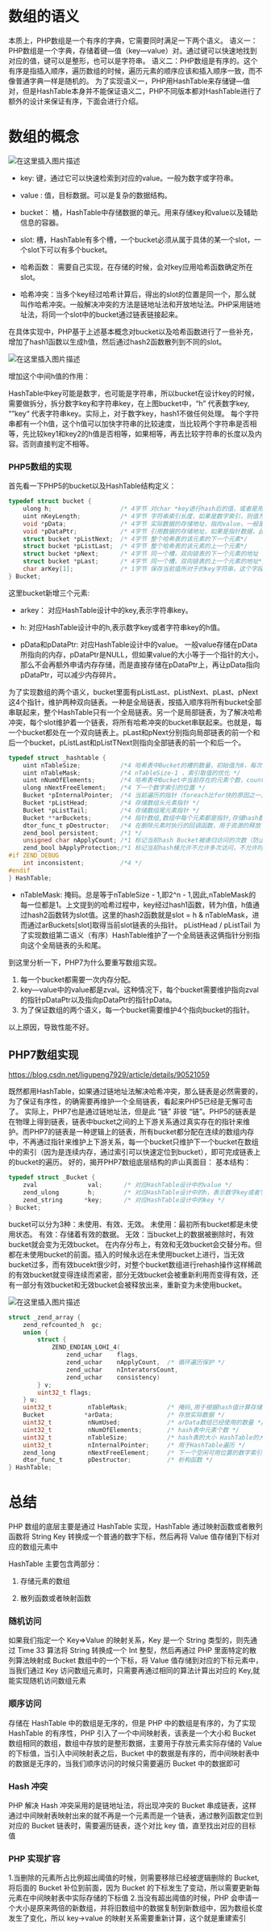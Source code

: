 # 数组的语义

本质上，PHP数组是一个有序的字典，它需要同时满足一下两个语义。
语义一：PHP数组是一个字典，存储着键—值（key—value）对。通过键可以快速地找到对应的值，键可以是整形，也可以是字符串。
语义二：PHP数组是有序的。这个有序是指插入顺序，遍历数组的时候，遍历元素的顺序应该和插入顺序一致，而不像普通字典一样是随机的。
为了实现语义一，PHP用HashTable来存储键—值对，但是HashTable本身并不能保证语义二，PHP不同版本都对HashTable进行了额外的设计来保证有序，下面会进行介绍。

# 数组的概念

![在这里插入图片描述](https://img.yluchao.cn/typora/c3ee3f65086d075ef0f03b601eac4377.png)

- key: 键，通过它可以快速检索到对应的value。一般为数字或字符串。
- value : 值，目标数据。可以是复杂的数据结构。
- bucket： 桶，HashTable中存储数据的单元。用来存储key和value以及辅助信息的容器。
- slot: 槽，HashTable有多个槽，一个bucket必须从属于具体的某一个slot，一个slot下可以有多个bucket。
- 哈希函数： 需要自己实现，在存储的时候，会对key应用哈希函数确定所在slot。

- 哈希冲突：当多个key经过哈希计算后，得出的slot的位置是同一个，那么就叫作哈希冲突。一般解决冲突的方法是链地址法和开放地址法。PHP采用链地址法，将同一个slot中的bucket通过链表链接起来。

在具体实现中，PHP基于上述基本概念对bucket以及哈希函数进行了一些补充，增加了hash1函数以生成h值，然后通过hash2函数散列到不同的slot。

![在这里插入图片描述](https://img.yluchao.cn/typora/c1b65ccc9da2c396fa14fb17bf224bc1.png)

增加这个中间h值的作用：

HashTable中key可能是数字，也可能是字符串，所以bucket在设计key的时候，需要做拆分，拆分数字key和字符串key，在上图bucket中，“h” 代表数字key, “”key“ 代表字符串key。实际上，对于数字key，hash1不做任何处理。
每个字符串都有一个h值，这个h值可以加快字符串的比较速度，当比较两个字符串是否相等，先比较key1和key2的h值是否相等，如果相等，再去比较字符串的长度以及内容。否则直接判定不相等。

### PHP5数组的实现

首先看一下PHP5的bucket以及HashTable结构定义：

```c
typedef struct bucket {  
    ulong h;                   /* 4字节 对char *key进行hash后的值，或者是用户指定的数字索引值/* Used for numeric indexing */
    uint nKeyLength;           /* 4字节 字符串索引长度，如果是数字索引，则值为0 */  
    void *pData;               /* 4字节 实际数据的存储地址，指向value，一般是用户数据的副本，如果是指针数据，则指向pDataPtr,这里又是个指针，zval存放在别的地方*/
    void *pDataPtr;            /* 4字节 引用数据的存储地址，如果是指针数据，此值会指向真正的value，同时上面pData会指向此值 */  
    struct bucket *pListNext;  /* 4字节 整个哈希表的该元素的下一个元素*/  
    struct bucket *pListLast;  /* 4字节 整个哈希表的该元素的上一个元素*/  
    struct bucket *pNext;      /* 4字节 同一个槽，双向链表的下一个元素的地址 */  
    struct bucket *pLast;      /* 4字节 同一个槽，双向链表的上一个元素的地址*/  
    char arKey[1];             /* 1字节 保存当前值所对于的key字符串，这个字段只能定义在最后，实现变长结构体*/  
} Bucket;
```

这里bucket新增三个元素:

- arkey： 对应HashTable设计中的key,表示字符串key。

- h: 对应HashTable设计中的h,表示数字key或者字符串key的h值。
- pData和pDataPtr: 对应HashTable设计中的value。
    一般value存储在pData所指向的内存，pDataPtr是NULL，但如果value的大小等于一个指针的大小，那么不会再额外申请内存存储，而是直接存储在pDataPtr上，再让pData指向pDataPtr，可以减少内存碎片。

为了实现数组的两个语义，bucket里面有pListLast、pListNext、pLast、pNext这4个指针，维护两种双向链表。一种是全局链表，按插入顺序将所有bucket全部串联起来，整个HashTable只有一个全局链表。另一个是局部链表，为了解决哈希冲突，每个slot维护着一个链表，将所有哈希冲突的bucket串联起来。也就是，每一个bucket都处在一个双向链表上。pLast和pNext分别指向局部链表的前一个和后一个bucket，pListLast和pListTNext则指向全部链表的前一个和后一个。

```c
typedef struct _hashtable {  
    uint nTableSize;           /*4 哈希表中Bucket的槽的数量，初始值为8，每次resize时以2倍速度增长*/
    uint nTableMask;           /*4 nTableSize-1 ，索引取值的优化 */
    uint nNumOfElements;       /*4 哈希表中Bucket中当前存在的元素个数，count()函数会直接返回此值*/
    ulong nNextFreeElement;    /*4 下一个数字索引的位置 */
    Bucket *pInternalPointer;  /*4 当前遍历的指针（foreach比for快的原因之一） 用于元素遍历*/
    Bucket *pListHead;         /*4 存储数组头元素指针 */
    Bucket *pListTail;         /*4 存储数组尾元素指针 */
    Bucket **arBuckets;        /*4 指针数组,数组中每个元素都是指针,存储hash数组 */
    dtor_func_t pDestructor;   /*4 在删除元素时执行的回调函数，用于资源的释放 /* persistent 指出了Bucket内存分配的方式。如果persisient为TRUE，则使用操作系统本身的内存分配函数为Bucket分配内存，否则使用PHP的内存分配函数。*/
    zend_bool persistent;      /*1 */
    unsigned char nApplyCount; /*1 标记当前hash Bucket被递归访问的次数（防止多次递归）*/
    zend_bool bApplyProtection;/*1 标记当前hash桶允许不允许多次访问，不允许时，最多只能递归3次 */
#if ZEND_DEBUG  
    int inconsistent;          /*4 */ 
#endif  
} HashTable;
```

- nTableMask: 掩码。总是等于nTableSize - 1,即2^n - 1,因此,nTableMask的每一位都是1。上文提到的哈希过程中，key经过hash1函数，转为h值，h值通过hash2函数转为slot值。这里的hash2函数就是slot = h & nTableMask，进而通过arBuckets[slot]取得当前slot链表的头指针。
    pListHead / pListTail 为了实现数组第二语义（有序）HashTable维护了一个全局链表这俩指针分别指向这个全局链表的头和尾。

到这里分析一下，PHP7为什么要重写数组实现。

1. 每一个bucket都需要一次内存分配。
2. key—value中的value都是zval。这种情况下，每个bucket需要维护指向zval的指针pDataPtr以及指向pDataPtr的指针pData。
3. 为了保证数组的两个语义，每一个bucket需要维护4个指向bucket的指针。

以上原因，导致性能不好。

## PHP7数组实现

https://blog.csdn.net/ligupeng7929/article/details/90521059

既然都用HashTable，如果通过链地址法解决哈希冲突，那么链表是必然需要的，为了保证有序性，的确需要再维护一个全局链表，看起来PHP5已经是无懈可击了。
实际上，PHP7也是通过链地址法，但是此 “链” 非彼 “链”。PHP5的链表是在物理上得到链表，链表中bucket之间的上下游关系通过真实存在的指针来维护。而PHP7的链表是一种逻辑上的链表，所有bucket都分配在连续的数组内存中，不再通过指针来维护上下游关系，每一个bucket只维护下一个bucket在数组中的索引（因为是连续内存，通过索引可以快速定位到bucket），即可完成链表上的bucket的遍历。
好的，揭开PHP7数组底层结构的庐山真面目：
基本结构：

```c
typedef struct _Bucket {
    zval              val;      /* 对应HashTable设计中的value */ 
    zend_ulong        h;        /* 对应HashTable设计中的h，表示数字key或者字符串key的h值。*/        
    zend_string      *key;      /* 对应HashTable设计中的key */          
} Bucket;
```

bucket可以分为3种：未使用、有效、无效。
未使用：最初所有bucket都是未使用状态。
有效：存储着有效的数据。
无效：当bucket上的数据被删除时，有效bucket就会变为无效bucket。
在内存分布上，有效和无效bucket会交替分布。但都在未使用bucket的前面。插入的时候永远在未使用bucket上进行，当无效bucket过多，而有效bucekt很少时，对整个bucket数组进行rehash操作这样稀疏的有效bucket就变得连续而紧密，部分无效bucket会被重新利用而变得有效，还有一部分有效bucket和无效bucket会被释放出来，重新变为未使用bucket。

![在这里插入图片描述](https://img.yluchao.cn/typora/e27a932642bd205f8f063f26105ebc58.png)

```c
struct _zend_array { 
    zend_refcounted_h  gc;
    union {
        struct {
            ZEND_ENDIAN_LOHI_4(
                zend_uchar    flags,
                zend_uchar    nApplyCount,  /* 循环遍历保护 */
                zend_uchar    nInteratorsCount,
                zend_uchar    consistency)
        } v;
        uint32_t flags;
    } u;
    uint32_t          nTableMask;           /* 掩码,用于根据hash值计算存储位置,永远等于nTableSize-1 */
    Bucket           *arData;               /* 存放实际数据 */
    uint32_t          nNumUsed;             /* arData数组已经使用的数量 */
    uint32_t          nNumOfElements;       /* hash表中元素个数 */
    uint32_t          nTableSize;           /* hash表的大小 HashTable的大小，始终为2的指数（8,16,32,64...）。最小为8，最大值根据机器不同而不同*/
    uint32_t          nInternalPointer;     /* 用于HashTable遍历 */
    zend_long         nNextFreeElement;     /* 下一个空闲可用位置的数字索引 */
    dtor_func_t       pDestructor;          /* 析构函数 */
} HashTable;
```



# 总结

PHP 数组的底层主要是通过 HashTable 实现，HashTable 通过映射函数或者散列函数将 String Key 转换成一个普通的数字下标，然后再将 Value 值存储到下标对应的数组元素中

HashTable 主要包含两部分：

1. 存储元素的数组

2. 散列函数或者映射函数

### 随机访问

 如果我们指定一个 Key=>Value 的映射关系，Key 是一个 String 类型的，则先通过 Time 33 算法将 String 转换成一个 Int 整型，然后再通过 PHP 里面特定的散列算法映射成 Bucket 数组中的一个下标，将 Value 值存储到对应的下标元素中，当我们通过 Key 访问数组元素时，只需要再通过相同的算法计算出对应的 Key,就能实现随机访问数组元素

### 顺序访问

 存储在 HashTable 中的数组是无序的，但是 PHP 中的数组是有序的，为了实现 HashTable 的有序性，PHP 引入了一个中间映射表，该表是一个大小和 Bucket 数组相同的数组，数组中存放的是整形数据，主要用于存放元素实际存储的 Value 的下标值，当引入中间映射表之后，Bucket 中的数据是有序的，而中间映射表中的数据是无序的，当我们顺序访问的时候只需要遍历 Bucket 中的数据即可

### Hash 冲突

 PHP 解决 Hash 冲突采用的是链地址法，将出现冲突的 Bucket 串成链表，这样通过中间映射表映射出来的就不再是一个元素而是一个链表，通过散列函数定位到对应的 Bucket 链表时，需要遍历链表，逐个对比 key 值，直至找出对应的目标值

### PHP 实现扩容

 1.当删除的元素所占比例超出阈值的时候，则需要移除已经被逻辑删除的 Bucket,将后面的 Bucket 补位到前面，因为 Bucket 的下标发生了变动，所以需要更新每元素在中间映射表中实际存储的下标值
 2.当没有超出阈值的时候，PHP 会申请一个大小是原来两倍的新数组，并将旧数组中的数据复制到新数组中，因为数组长度发生了变化，所以 key->value 的映射关系需要重新计算，这个就是重建索引